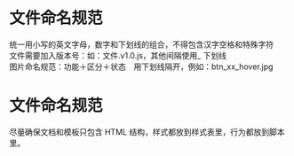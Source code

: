# 文件命名规范
统一用小写的英文字母，数字和下划线的组合，不得包含汉字空格和特殊字符  
文件需要加入版本号：如：文件.v1.0.js，其他间隔使用_ 下划线  
图片命名规范：功能＋区分＋状态　用下划线隔开，例如：btn_xx_hover.jpg  
# 文件命名规范
尽量确保文档和模板只包含 HTML 结构，样式都放到样式表里，行为都放到脚本里。  
